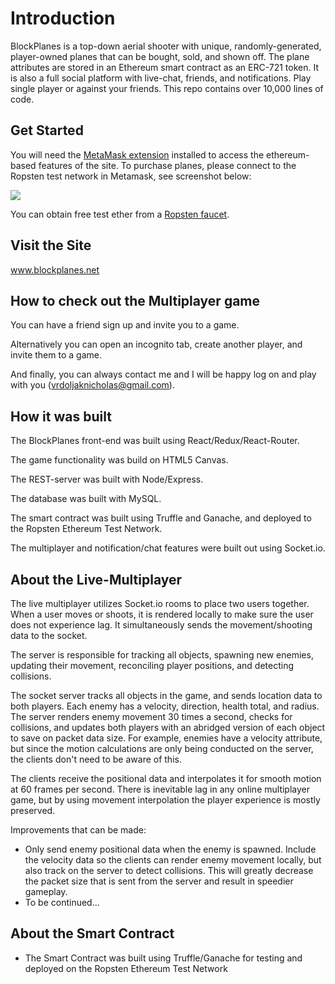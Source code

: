 # Introduction
BlockPlanes is a top-down aerial shooter with unique, randomly-generated, player-owned planes that can be bought, sold, and shown off. The plane attributes are stored in an Ethereum smart contract as an ERC-721 token. It is also a full social platform with live-chat, friends, and notifications. Play single player or against your friends. This repo contains over 10,000 lines of code.

## Get Started
You will need the <a href='https://metamask.io'>MetaMask extension</a> installed to access the ethereum-based features of the site. To purchase planes, please connect to the Ropsten test network in Metamask, see screenshot below:

<img size='tiny' src='http://res.cloudinary.com/dkkgoc7cc/image/upload/v1527350272/Screenshot_1.png'/>

You can obtain free test ether from a <a href='https://faucet.ropsten.be/'>Ropsten faucet</a>. 

## Visit the Site
www.blockplanes.net

## How to check out the Multiplayer game
You can have a friend sign up and invite you to a game. 

Alternatively you can open an incognito tab, create another player, and invite them to a game. 

And finally, you can always contact me and I will be happy log on and play with you (vrdoljaknicholas@gmail.com).

## How it was built
The BlockPlanes front-end was built using React/Redux/React-Router. 

The game functionality was build on HTML5 Canvas. 

The REST-server was built with Node/Express.

The database was built with MySQL. 

The smart contract was built using Truffle and Ganache, and deployed to the Ropsten Ethereum Test Network.

The multiplayer and notification/chat features were built out using Socket.io. 

## About the Live-Multiplayer
The live multiplayer utilizes Socket.io rooms to place two users together. When a user moves or shoots, it is rendered locally to make sure the user does not experience lag. It simultaneously sends the movement/shooting data to the socket. 

The server is responsible for tracking all objects, spawning new enemies, updating their movement, reconciling player positions, and detecting collisions. 

The socket server tracks all objects in the game, and sends location data to both players. Each enemy has a velocity, direction, health total, and radius. The server renders enemy movement 30 times a second, checks for collisions, and updates both players with an abridged version of each object to save on packet data size. For example, enemies have a velocity attribute, but since the motion calculations are only being conducted on the server, the clients don't need to be aware of this. 

The clients receive the positional data and interpolates it for smooth motion at 60 frames per second. There is inevitable lag in any online multiplayer game, but by using movement interpolation the player experience is mostly preserved. 

Improvements that can be made: 
   - Only send enemy positional data when the enemy is spawned. Include the velocity data so the clients can render enemy movement locally, but also track on the server to detect collisions. This will greatly decrease the packet size that is sent from the server and result in speedier gameplay. 
   - To be continued...
   
## About the Smart Contract
  - The Smart Contract was built using Truffle/Ganache for testing and deployed on the Ropsten Ethereum Test Network
